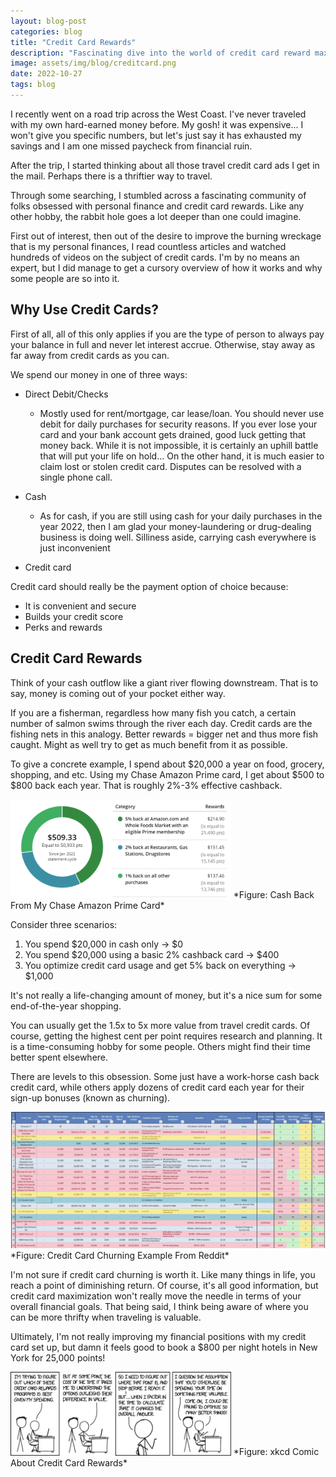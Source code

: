 ```yaml
---
layout: blog-post
categories: blog
title: "Credit Card Rewards"
description: "Fascinating dive into the world of credit card reward maximization"
image: assets/img/blog/creditcard.png
date: 2022-10-27
tags: blog
---
```


I recently went on a road trip across the West Coast. I've never traveled with my own hard-earned money before. My gosh! it was expensive... I won't give you specific numbers, but let's just say it has exhausted my savings and I am one missed paycheck from financial ruin. 

After the trip, I started thinking about all those travel credit card ads I get in the mail. Perhaps there is a thriftier way to travel.

Through some searching, I stumbled across a fascinating community of folks obsessed with personal finance and credit card rewards. Like any other hobby, the rabbit hole goes a lot deeper than one could imagine.

First out of interest, then out of the desire to improve the burning wreckage that is my personal finances, I read countless articles and watched hundreds of videos on the subject of credit cards. I'm by no means an expert, but I did manage to get a cursory overview of how it works and why some people are so into it.

## Why Use Credit Cards? 

First of all, all of this only applies if you are the type of person to always pay your balance in full and never let interest accrue. Otherwise, stay away as far away from credit cards as you can. 

We spend our money in one of three ways:

* Direct Debit/Checks
  * Mostly used for rent/mortgage, car lease/loan. You should never use debit for daily purchases for security reasons. If you ever lose your card and your bank account gets drained, good luck getting that money back. While it is not impossible, it is certainly an uphill battle that will put your life on hold... On the other hand, it is much easier to claim lost or stolen credit card. Disputes can be resolved with a single phone call.

* Cash
  * As for cash, if you are still using cash for your daily purchases in the year 2022, then I am glad your money-laundering or drug-dealing business is doing well. Silliness aside, carrying cash everywhere is just inconvenient

* Credit card

Credit card should really be the payment option of choice because: 

* It is convenient and secure
* Builds your credit score
* Perks and rewards



## Credit Card Rewards

Think of your cash outflow like a giant river flowing downstream. That is to say, money is coming out of your pocket either way.

If you are a fisherman, regardless how many fish you catch, a certain number of salmon swims through the river each day. Credit cards are the fishing nets in this analogy. Better rewards = bigger net and thus more fish caught. Might as well try to get as much benefit from it as possible. 

To give a concrete example, I spend about $20,000 a year on food, grocery, shopping, and etc. Using my Chase Amazon Prime card, I get about $500 to $800 back each year. That is roughly 2%-3% effective cashback. 

<img src="/assets/img/blog/creditcard1.png" style="width:70%;"/> 
*Figure: Cash Back From My Chase Amazon Prime Card*

Consider three scenarios:

1. You spend $20,000 in cash only -> $0
2. You spend $20,000 using a basic 2% cashback card -> $400
3. You optimize credit card usage and get 5% back on everything -> $1,000

It's not really a life-changing amount of money, but it's a nice sum for some end-of-the-year shopping.

You can usually get the 1.5x to 5x more value from travel credit cards. Of course, getting the highest cent per point requires research and planning. It is a time-consuming hobby for some people. Others might find their time better spent elsewhere. 

There are levels to this obsession. Some just have a work-horse cash back credit card, while others apply dozens of credit card each year for their sign-up bonuses (known as churning).

<img src="/assets/img/blog/creditcard3.png" style="width:100%;"/> 
*Figure: Credit Card Churning Example From Reddit*

I'm not sure if credit card churning is worth it. Like many things in life, you reach a point of diminishing return. Of course, it's all good information, but credit card maximization won't really move the needle in terms of your overall financial goals. That being said, I think being aware of where you can be more thrifty when traveling is valuable.

Ultimately, I'm not really improving my financial positions with my credit card set up, but damn it feels good to book a $800 per night hotels in New York for 25,000 points!

<img src="/assets/img/blog/creditcard4.png" style="width:70%;"/> 
*Figure: xkcd Comic About Credit Card Rewards*

